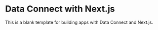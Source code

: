 # Data Connect with Next.js

This is a blank template for building apps with Data Connect and Next.js.
